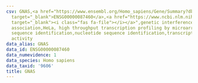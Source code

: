 ```yaml
---
csv: GNAS,<a href="https://www.ensembl.org/Homo_sapiens/Gene/Summary?db=core;g=ENSG00000087460"
  target="_blank">ENSG00000087460</a>,<a href="https://www.ncbi.nlm.nih.gov/pubmed/17216044"
  target="_blank"><i class="fas fa-file"></i></a>",genetic interference,functional
  association,HeLa, high throughput transcription profiling by microarray,nucleotide
  sequence identification,nucleotide sequence identification,transcriptional regulation,up-regulates
  activity
data_alias: GNAS
data_id: ENSG00000087460
data_numevidence: 1
data_species: Homo sapiens
data_taxid: '9606'
title: GNAS
---
```

